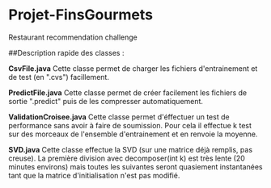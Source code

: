 ﻿# Projet-FinsGourmets
Restaurant recommendation challenge


##Description rapide des classes :

**CsvFile.java**
Cette classe permet de charger les fichiers d'entrainement et de test (en ".cvs") facillement.


**PredictFile.java**
Cette classe permet de créer facilement les fichiers de sortie ".predict" puis de les compresser automatiquement.


**ValidationCroisee.java**
Cette classe permet d'éffectuer un test de performance sans avoir à faire de soumission. Pour cela il effectue k test sur des morceaux de l'ensemble d'entrainement et en renvoie la moyenne.


**SVD.java**
Cette classe effectue la SVD (sur une matrice déjà remplis, pas creuse). La première division avec decomposer(int k) est très lente (20 minutes environs) mais toutes les suivantes seront quasiement instantanées tant que la matrice d'initialisation n'est pas modifié.